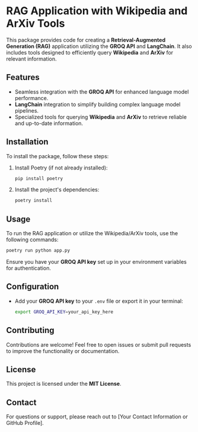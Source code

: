 # RAG Application with Wikipedia and ArXiv Tools

This package provides code for creating a **Retrieval-Augmented Generation (RAG)** application utilizing the **GROQ API** and **LangChain**. It also includes tools designed to efficiently query **Wikipedia** and **ArXiv** for relevant information.

## Features
- Seamless integration with the **GROQ API** for enhanced language model performance.
- **LangChain** integration to simplify building complex language model pipelines.
- Specialized tools for querying **Wikipedia** and **ArXiv** to retrieve reliable and up-to-date information.

## Installation
To install the package, follow these steps:

1. Install Poetry (if not already installed):
   ```bash
   pip install poetry
   ```

2. Install the project's dependencies:
   ```bash
   poetry install
   ```

## Usage
To run the RAG application or utilize the Wikipedia/ArXiv tools, use the following commands:
```bash
poetry run python app.py
```

Ensure you have your **GROQ API key** set up in your environment variables for authentication.

## Configuration
- Add your **GROQ API key** to your `.env` file or export it in your terminal:
  ```bash
  export GROQ_API_KEY=your_api_key_here
  ```

## Contributing
Contributions are welcome! Feel free to open issues or submit pull requests to improve the functionality or documentation.

## License
This project is licensed under the **MIT License**.

## Contact
For questions or support, please reach out to [Your Contact Information or GitHub Profile].

